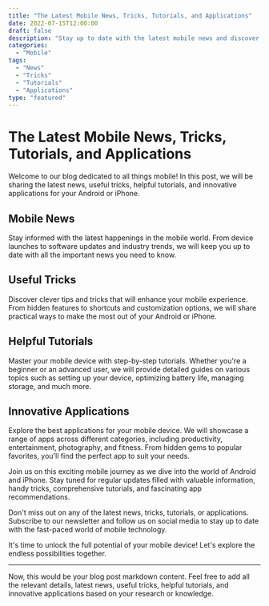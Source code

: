 ```yaml
--- 
title: "The Latest Mobile News, Tricks, Tutorials, and Applications"
date: 2022-07-15T12:00:00
draft: false
description: "Stay up to date with the latest mobile news and discover useful tricks, tutorials, and applications for your Android or iPhone device."
categories: 
  - "Mobile"
tags: 
  - "News"
  - "Tricks"
  - "Tutorials"
  - "Applications"
type: "featured"
---
```


# The Latest Mobile News, Tricks, Tutorials, and Applications

Welcome to our blog dedicated to all things mobile! In this post, we will be sharing the latest news, useful tricks, helpful tutorials, and innovative applications for your Android or iPhone.

## Mobile News

Stay informed with the latest happenings in the mobile world. From device launches to software updates and industry trends, we will keep you up to date with all the important news you need to know.

## Useful Tricks

Discover clever tips and tricks that will enhance your mobile experience. From hidden features to shortcuts and customization options, we will share practical ways to make the most out of your Android or iPhone.

## Helpful Tutorials

Master your mobile device with step-by-step tutorials. Whether you're a beginner or an advanced user, we will provide detailed guides on various topics such as setting up your device, optimizing battery life, managing storage, and much more.

## Innovative Applications

Explore the best applications for your mobile device. We will showcase a range of apps across different categories, including productivity, entertainment, photography, and fitness. From hidden gems to popular favorites, you'll find the perfect app to suit your needs.

Join us on this exciting mobile journey as we dive into the world of Android and iPhone. Stay tuned for regular updates filled with valuable information, handy tricks, comprehensive tutorials, and fascinating app recommendations.

Don't miss out on any of the latest news, tricks, tutorials, or applications. Subscribe to our newsletter and follow us on social media to stay up to date with the fast-paced world of mobile technology.

It's time to unlock the full potential of your mobile device! Let's explore the endless possibilities together.

---
Now, this would be your blog post markdown content. Feel free to add all the relevant details, latest news, useful tricks, helpful tutorials, and innovative applications based on your research or knowledge.
